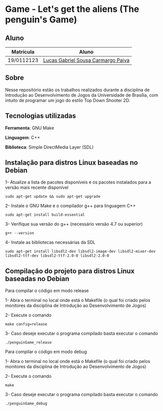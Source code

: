 # Game - Let's get the aliens (The penguin's Game)

## Aluno

| Matrícula  | Aluno                                                                   |
|------------|-------------------------------------------------------------------------|
| 19/0112123 | [Lucas Gabriel Sousa Carmargo Paiva](https://github.com/lucasgabriel-2) |

## Sobre

Nesse repositório estão os trabalhos realizados durante a disciplina de Introdução ao Desenvolvimento de Jogos da Universidade de Brasília, com intuito de programar um jogo do estilo Top Down Shooter 2D.

## Tecnologias utilizadas 

**Ferramenta**: GNU Make <br/>

**Linguagem**: C++ <br/>

**Biblioteca**: Simple DirectMedia Layer (SDL) <br/>

## Instalação para distros Linux baseadas no Debian

1- Atualize a lista de pacotes disponíveis e os pacotes instalados para a versão mais recente disponível

    sudo apt-get update && sudo apt-get upgrade

2- Instale o GNU Make e o compilador g++ para linguagem C++

    sudo apt-get install build-essential

3- Verifique sua versão do g++ (necessário versão 4.7 ou superior)

    g++ --version

4- Instale as bibliotecas necessárias da SDL

    sudo apt-get install libsdl2-dev libsdl2-image-dev libsdl2-mixer-dev  libsdl2-ttf-dev libsdl2-ttf-2.0-0 libsdl2-2.0-0

## Compilação do projeto para distros Linux baseadas no Debian

Para compilar o código em modo release

1- Abra o terminal no local onde está o Makefile (o qual foi criado pelos monitores da disciplina de Introdução ao Desenvolvimento de Jogos)

2- Execute o comando
    
    make config=release

3- Caso deseje executar o programa compilado basta executar o comando

    ./penguinGame_release

Para compilar o código em modo debug

1- Abra o terminal no local onde está o Makefile (o qual foi criado pelos monitores da disciplina de Introdução ao Desenvolvimento de Jogos)

2- Execute o comando 
    
    make

3- Caso deseje executar o programa compilado basta executar o comando

    ./penguinGame_debug